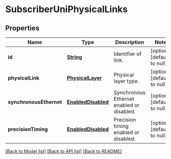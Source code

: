 # SubscriberUniPhysicalLinks
## Properties

Name | Type | Description | Notes
------------ | ------------- | ------------- | -------------
**id** | [**String**](string.md) | Identifier of link. | [optional] [default to null]
**physicalLink** | [**PhysicalLayer**](PhysicalLayer.md) | Physical layer type. | [optional] [default to null]
**synchronousEthernet** | [**EnabledDisabled**](EnabledDisabled.md) | Synchronous Ethernet enabled or disabled. | [optional] [default to null]
**precisionTiming** | [**EnabledDisabled**](EnabledDisabled.md) | Precision timing enabled or disabled. | [optional] [default to null]

[[Back to Model list]](../README.md#documentation-for-models) [[Back to API list]](../README.md#documentation-for-api-endpoints) [[Back to README]](../README.md)

